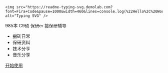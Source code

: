 <!-- _coverpage.md -->

<!-- # 包哲铭的笔记  -->

<!-- <img src="https://cdn.jsdelivr.net/gh/sun0225SUN/sun0225SUN/assets/images/icon.png" /></div> -->
<!-- <a href="https://blog.sunguoqi.com/"> -->
    <img src="https://readme-typing-svg.demolab.com?font=Fira+Code&pause=1000&width=460&lines=console.log(%22Hello%2C%20World%22)&color=FEFEFF&center=true&size=27" alt="Typing SVG" />
<!-- </a> -->


985本 C9硕 保研er 接保研辅导
- 搬砖日常
- 保研资料
- 技术分享
- 音乐分享


[开始使用](/README.md)
